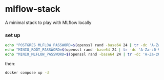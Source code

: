 # mlflow-stack
A minimal stack to play with MLflow locally

### set up

```sh
echo "POSTGRES_MLFLOW_PASSWORD=$(openssl rand -base64 24 | tr -dc 'A-Za-z0-9' | head -c 16)" > .env
echo "MINIO_ROOT_PASSWORD=$(openssl rand -base64 24 | tr -dc 'A-Za-z0-9' | head -c 16)" >> .env
echo "MINIO_MLFLOW_PASSWORD=$(openssl rand -base64 24 | tr -dc 'A-Za-z0-9' | head -c 16)" >> .env
```

then:

```sh
docker compose up -d
```


